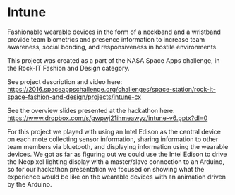 # Intune
Fashionable wearable devices in the form of a neckband and a wristband provide team biometrics and presence information to increase team awareness, social bonding, and responsiveness in hostile environments.

This project was created as a part of the NASA Space Apps challenge, in the Rock-IT Fashion and Design category.

See project description and video here:
https://2016.spaceappschallenge.org/challenges/space-station/rock-it-space-fashion-and-design/projects/intune-cx

See the overview slides presented at the hackathon here: https://www.dropbox.com/s/gwpwj21ihmeawyz/intune-v6.pptx?dl=0

For this project we played with using an Intel Edison as the central device on each mote collecting sensor information, sharing information to other team members via bluetooth, and displaying information using the wearable devices.   We got as far as figuring out we could use the Intel Edison to drive the Neopixel lighting display with a master/slave connection to an Arduino, so for our hackathon presentation we focused on showing what the experience would be like on the wearable devices with an animation driven by the Arduino.


